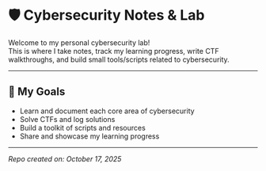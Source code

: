 # 🛡️ Cybersecurity Notes & Lab

Welcome to my personal cybersecurity lab!  
This is where I take notes, track my learning progress, write CTF walkthroughs, and build small tools/scripts related to cybersecurity.

---


## 🧠 My Goals

- Learn and document each core area of cybersecurity
- Solve CTFs and log solutions
- Build a toolkit of scripts and resources
- Share and showcase my learning progress

---

_Repo created on: October 17, 2025_
